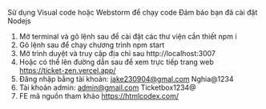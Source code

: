 Sử dụng Visual code hoặc Webstorm để chạy code
Đảm bảo bạn đã cài đặt Nodejs

1. Mở terminal và gõ lệnh sau để cài đặt các thư viện cần thiết
npm i
2. Gõ lệnh sau để chạy chương trình
npm start
3. Mở trình duyệt và truy cập địa chỉ sau
http://localhost:3007
4. Hoặc có thể lên đường dẫn sau để xem trực tiếp trang web https://ticket-zen.vercel.app/
5. Đăng nhập bằng tài khoản:
jake230904@gmal.com
Nghia@1234
6. Tài khoản admin:
admin@gmail.com
Ticketbox1234@
7. FE mã nguồn tham khảo https://htmlcodex.com/